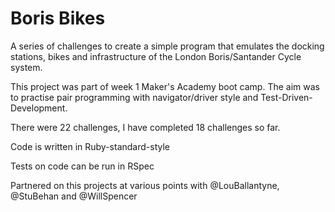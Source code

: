 # Boris Bikes

A series of challenges to create a simple program that emulates the docking stations, bikes and infrastructure of the London Boris/Santander Cycle system.

This project was part of week 1 Maker's Academy boot camp. The aim was to practise pair programming with navigator/driver style and Test-Driven-Development.

There were 22 challenges, I have completed 18 challenges so far. 

Code is written in Ruby-standard-style

Tests on code can be run in RSpec

Partnered on this projects at various points with @LouBallantyne, @StuBehan and @WillSpencer
